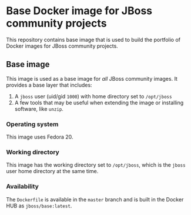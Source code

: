 # Base Docker image for JBoss community projects

This repository contains base image that is used to build the portfolio of Docker images for JBoss community projects. 

## Base image

This image is used as a base image for *all* JBoss community images. It provides a base layer that includes:

1. A `jboss` user (uid/gid `1000`) with home directory set to `/opt/jboss`
2. A few tools that may be useful when extending the image or installing software, like `unzip`.

### Operating system

This image uses Fedora 20.

### Working directory

This image has the working directory set to `/opt/jboss`, which is the `jboss` user home directory at the same time.

### Availability

The `Dockerfile` is available in the `master` branch and is built in the Docker HUB as `jboss/base:latest`.
